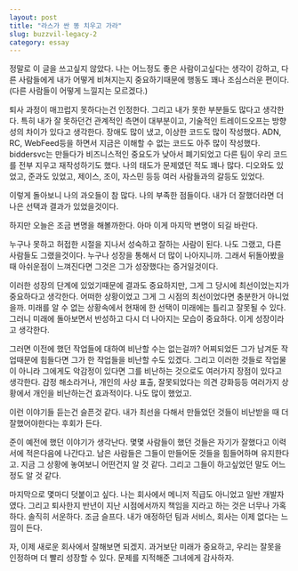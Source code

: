 ```yaml
---
layout: post
title: "라스가 싼 똥 치우고 가라"
slug: buzzvil-legacy-2
category: essay
---
```


정말로 이 글을 쓰고싶지 않았다. 나는 어느정도 좋은 사람이고싶다는 생각이 강하고, 다른 사람들에게 내가 어떻게 비쳐지는지 중요하기때문에 행동도 꽤나 조심스러운 편이다. (다른 사람들이 어떻게 느낄지는 모르겠다.)

퇴사 과정이 매끄럽지 못하다는건 인정한다. 그리고 내가 못한 부분들도 많다고 생각한다. 특히 내가 잘 못하던건 관계적인 측면이 대부분이고, 기술적인 트레이드오프는 방향성의 차이가 있다고 생각한다. 장애도 많이 냈고, 이상한 코드도 많이 작성했다. ADN, RC, WebFeed등을 하면서 지금은 이해할 수 없는 코드도 아주 많이 작성했다. biddersvc는 만들다가 비즈니스적인 중요도가 낮아서 폐기되었고 다른 팀이 우리 코드를 전부 지우고 재작성하기도 했다. 나의 태도가 문제였던 적도 꽤나 많다. 디오와도 있었고, 준과도 있었고, 제이스, 조이, 자스민 등등 여러 사람들과의 갈등도 있었다.

이렇게 돌아보니 나의 과오들이 참 많다. 나의 부족한 점들이다. 내가 더 잘했더라면 더 나은 선택과 결과가 있었을것이다.

하지만 오늘은 조금 변명을 해볼까한다. 아마 이게 마지막 변명이 되길 바란다.

누구나 못하고 허접한 시절을 지나서 성숙하고 잘하는 사람이 된다. 나도 그랬고, 다른 사람들도 그랬을것이다. 누구나 성장을 통해서 더 많이 나아지니까. 그래서 뒤돌아봤을 때 아쉬운점이 느껴진다면 그것은 그가 성장했다는 증거일것이다.

이러한 성장의 단계에 있었기때문에 결과도 중요하지만, 그게 그 당시에 최선이었는지가 중요하다고 생각한다. 어떠한 상황이었고 그게 그 시점의 최선이었다면 충분한거 아니었을까. 미래를 알 수 없는 상황속에서 현재에 한 선택이 미래에는 틀리고 잘못될 수 있다. 그러니 미래에 돌아보면서 반성하고 다시 더 나아지는 모습이 중요하다. 이게 성장이라고 생각한다.

그러면 이전에 했던 작업들에 대하여 비난할 수는 없는걸까? 어찌되었든 그가 남겨둔 작업때문에 힘들다면 그가 한 작업들을 비난할 수도 있겠다. 그리고 이러한 것들로 작업물이 아니라 그에게도 악감정이 있다면 그를 비난하는 것으로도 여러가지 장점이 있다고 생각한다. 감정 해소라거나, 개인의 사상 표출, 잘못되었다는 의견 강화등등 여러가지 상황에서 개인을 비난하는건 효과적이다. 나도 많이 했었고.

이런 이야기들 듣는건 슬픈것 같다. 내가 최선을 다해서 만들었던 것들이 비난받을 때 더 잘했어야한다는 후회가 든다.

준이 예전에 했던 이야기가 생각난다. 몇몇 사람들이 했던 것들은 자기가 잘했다고 이력서에 적은다음에 나간다고. 남은 사람들은 그들이 만들어둔 것들을 힘들어하며 유지한다고. 지금 그 상황에 놓여보니 어떤건지 알 것 같다. 그리고 그들이 하고싶었던 말도 어느정도 알 것 같다.

마지막으로 몇마디 덧붙이고 싶다. 나는 회사에서 메니저 직급도 아니었고 일반 개발자였다. 그리고 퇴사한지 반년이 지난 시점에서까지 책임을 지라고 하는 것은 너무나 가혹하다. 솔직히 서운하다. 조금 슬프다. 내가 애정하던 팀과 서비스, 회사는 이제 없다는 느낌이 든다.

자, 이제 새로운 회사에서 잘해보면 되겠지. 과거보단 미래가 중요하고, 우리는 잘못을 인정하며 더 빨리 성장할 수 있다. 문제를 지적해준 그녀에게 감사하자.
